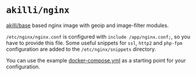 # `akilli/nginx`

[akilli/base](https://github.com/akilli/base) based nginx image with geoip and image-filter modules.

`/etc/nginx/nginx.conf` is configured with `include /app/nginx.conf;`, so you have to provide this file. Some useful snippets for `ssl`, `http2` and `php-fpm` configuration are added to the `/etc/nginx/snippets` directory.

You can use the example [docker-compose.yml](docker-compose.yml) as a starting point for your configuration.
